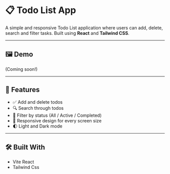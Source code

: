 # 📋 Todo List App

A simple and responsive Todo List application where users can add, delete, search and filter tasks. Built using **React** and **Tailwind CSS**.

---

## 🖼️ Demo

(Coming soon!)

---

## 🚀 Features

- ✅ Add and delete todos
- 🔍 Search through todos
- 🎯 Filter by status (All / Active / Completed)
- 📱 Responsive design for every screen size
- 🌓 Light and Dark mode

---

## 🛠️ Built With

- Vite React
- Tailwind Css
